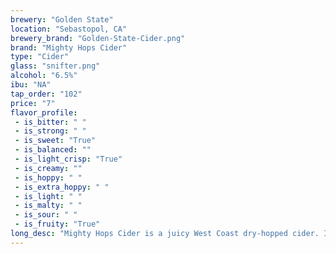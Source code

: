 ```yaml
---
brewery: "Golden State"
location: "Sebastopol, CA"
brewery_brand: "Golden-State-Cider.png"
brand: "Mighty Hops Cider"
type: "Cider"
glass: "snifter.png"
alcohol: "6.5%"
ibu: "NA"
tap_order: "102"
price: "7"
flavor_profile:
 - is_bitter: " "
 - is_strong: " "
 - is_sweet: "True"
 - is_balanced: ""
 - is_light_crisp: "True"
 - is_creamy: ""
 - is_hoppy: " "
 - is_extra_hoppy: " "
 - is_light: " "
 - is_malty: " "
 - is_sour: " "
 - is_fruity: "True"
long_desc: "Mighty Hops Cider is a juicy West Coast dry-hopped cider. Its hop flower aromas coat the crisp apple flavor into a juicy, structured finish."
---
```

